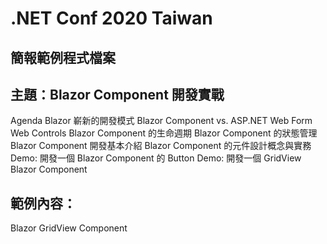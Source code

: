 # .NET Conf 2020 Taiwan
## 簡報範例程式檔案

## 主題：Blazor Component 開發實戰

Agenda
Blazor 嶄新的開發模式
Blazor Component vs. ASP.NET Web Form Web Controls
Blazor Component 的生命週期
Blazor Component 的狀態管理
Blazor Component 開發基本介紹
Blazor Component 的元件設計概念與實務
Demo: 開發一個 Blazor Component 的 Button
Demo: 開發一個 GridView Blazor Component

## 範例內容：

Blazor GridView Component
